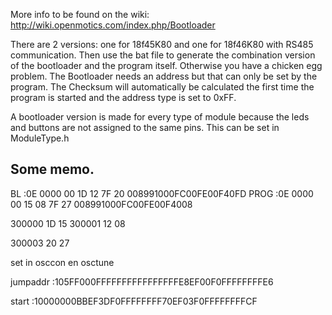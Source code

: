 

More info to be found on the wiki:
http://wiki.openmotics.com/index.php/Bootloader

There are 2 versions: one for 18f45K80 and one for 18f46K80 with RS485 communication.
Then use the bat file to generate the combination version of the bootloader and the program itself. Otherwise you have a chicken egg problem. The Bootloader needs an address but that can only be set by the program. 
The Checksum will automatically be calculated the first time the program is started and the address type is set to 0xFF.
 
A bootloader version is made for every type of module because the leds and buttons are not assigned to the same pins. This can be set in ModuleType.h



Some memo.
----------

BL    :0E 0000 00 1D 12 7F 20 008991000FC00FE00F40FD
PROG  :0E 0000 00 15 08 7F 27 008991000FC00FE00F4008
 
300000 1D 15
300001 12 08

300003 20 27 
 
set in osccon en osctune
 
 
jumpaddr
:105FF000FFFFFFFFFFFFFFFFE8EF00F0FFFFFFFFE6

start
:10000000BBEF3DF0FFFFFFFF70EF03F0FFFFFFFFCF
